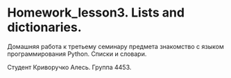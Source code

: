 # Homework_lesson3. Lists and dictionaries.

Домашняя работа к третьему семинару предмета знакомство с языком программирования Python. Списки и словари.

Студент Криворучко Алесь. Группа 4453.